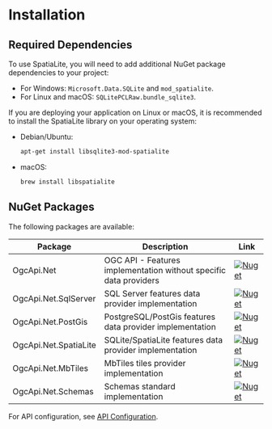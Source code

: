 # Installation

## Required Dependencies
To use SpatiaLite, you will need to add additional NuGet package dependencies to your project:
- For Windows: `Microsoft.Data.SQLite` and `mod_spatialite`.
- For Linux and macOS: `SQLitePCLRaw.bundle_sqlite3`.

If you are deploying your application on Linux or macOS, it is recommended to install the SpatiaLite library on your operating system:
- Debian/Ubuntu:
  ```bash
  apt-get install libsqlite3-mod-spatialite
  ```
- macOS:
  ```bash
  brew install libspatialite
  ```

## NuGet Packages
The following packages are available:

| Package | Description | Link |
| --- | --- | --- |
| OgcApi.Net | OGC API - Features implementation without specific data providers | [![Nuget](https://img.shields.io/nuget/v/OgcApi.Net)](https://www.nuget.org/packages/OgcApi.Net/) |
| OgcApi.Net.SqlServer | SQL Server features data provider implementation | [![Nuget](https://img.shields.io/nuget/v/OgcApi.Net.SqlServer)](https://www.nuget.org/packages/OgcApi.Net.SqlServer/) |
| OgcApi.Net.PostGis | PostgreSQL/PostGis features data provider implementation | [![Nuget](https://img.shields.io/nuget/v/OgcApi.Net.PostGis)](https://www.nuget.org/packages/OgcApi.Net.PostGis/) |
| OgcApi.Net.SpatiaLite | SQLite/SpatiaLite features data provider implementation | [![Nuget](https://img.shields.io/nuget/v/OgcApi.Net.SpatiaLite)](https://www.nuget.org/packages/OgcApi.Net.SpatiaLite/) |
| OgcApi.Net.MbTiles | MbTiles tiles provider implementation | [![Nuget](https://img.shields.io/nuget/v/OgcApi.Net.MbTiles)](https://www.nuget.org/packages/OgcApi.Net.MbTiles/) |
| OgcApi.Net.Schemas | Schemas standard implementation | [![Nuget](https://img.shields.io/nuget/v/OgcApi.Net.Schemas)](https://www.nuget.org/packages/OgcApi.Net.Schemas/) |

For API configuration, see [API Configuration](configuration.md).